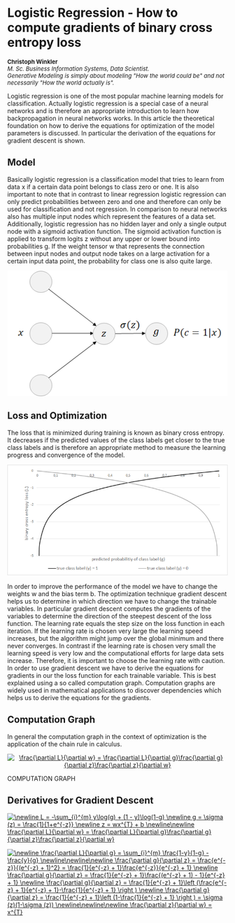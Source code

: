 <h1>Logistic Regression - How to compute gradients of binary cross entropy loss</h1>
<p align="left" style="font-size:13px;"><b>Christoph Winkler</b><br>
<i>M. Sc. Business Information Systems, Data Scientist.<br>
Generative Modeling is simply about modeling "How the world could be" and not necessarily "How the world actually is".</i></p>

Logistic regression is one of the most popular machine learning models for classification. Actually logistic regression is a special case of a neural networks and is therefore an appropriate introduction to learn how backpropagation in neural networks works. In this article the theoretical foundation on how to derive the equations for optimization of the model parameters is discussed. In particular the derivation of the equations for gradient descent is shown. 

<h2>Model</h2>
Basically logistic regression is a classification model that tries to learn from data x if a certain data point belongs to class zero or  one. It is also important to note that in contrast to linear regression logistic regression can only predict probabilities between zero and one and therefore can only be used for classification and not regression. In comparison to neural networks also has multiple input nodes which represent the features of a data set. Additionally, logistic regression has no hidden layer and only a single output node with a sigmoid activation function. The sigmoid activation function is applied to transform logits z without any upper or lower bound into probabilities g. If the weight tensor w that represents the connection between input nodes and output node takes on a large activation for a certain input data point, the probability for class one is also quite large.

<p align="center">
<img src="logistic_regression.png"></img>
</p>

<h2>Loss and Optimization</h2>
The loss that is minimized during training is known as binary cross entropy. It decreases if the predicted values of the class labels get closer to the true class labels and is therefore an appropriate method to measure the learning progress and convergence of the model.
<p align="center">
<img src="loss.png"></img>
</p>

In order to improve the performance of the model we have to change the weights w and the bias term b. The optimization technique gradient descent helps us to determine in which direction we have to change the trainable variables. In particular gradient descent computes the gradients of the variables to determine the direction of the steepest descent of the loss function. The learning rate equals the step size on the loss function in each iteration. If the learning rate is chosen very large the learning speed increases, but the algorithm might jump over the global minimum and there never converges. In contrast if the learning rate is chosen very small the learning speed is very low and the computational efforts for large data sets increase. Therefore, it is important to choose the learning rate with caution. In order to use gradient descent we have to derive the equations for gradients in our the loss function for each  trainable variable. This is best explained using a so called computation graph. Computation graphs are widely used in mathematical applications to discover dependencies which helps us to derive the equations for the gradients.

<h2>Computation Graph</h2>
In general the computation graph in the context of optimization is the application of the chain rule in calculus. 

<p align="center">
<a href="https://www.codecogs.com/eqnedit.php?latex=\dpi{120}&space;\frac{\partial&space;L}{\partial&space;w}&space;=&space;\frac{\partial&space;L}{\partial&space;g}\frac{\partial&space;g}{\partial&space;z}\frac{\partial&space;z}{\partial&space;w}" target="_blank"><img src="https://latex.codecogs.com/gif.latex?\dpi{120}&space;\frac{\partial&space;L}{\partial&space;w}&space;=&space;\frac{\partial&space;L}{\partial&space;g}\frac{\partial&space;g}{\partial&space;z}\frac{\partial&space;z}{\partial&space;w}" title="\frac{\partial L}{\partial w} = \frac{\partial L}{\partial g}\frac{\partial g}{\partial z}\frac{\partial z}{\partial w}" /></a>
</p>

COMPUTATION GRAPH

<h2>Derivatives for Gradient Descent</h2>

<a href="https://www.codecogs.com/eqnedit.php?latex=\dpi{120}&space;\newline&space;L&space;=&space;-\sum_{i}^{m}&space;y\log(g)&space;&plus;&space;(1&space;-&space;y)\log(1-g)&space;\newline&space;g&space;=&space;\sigma&space;(z)&space;=&space;\frac{1}{1&plus;e^{-z}}&space;\newline&space;z&space;=&space;wx^{T}&space;&plus;&space;b&space;\newline\newline&space;\frac{\partial&space;L}{\partial&space;w}&space;=&space;\frac{\partial&space;L}{\partial&space;g}\frac{\partial&space;g}{\partial&space;z}\frac{\partial&space;z}{\partial&space;w}" target="_blank"><img src="https://latex.codecogs.com/gif.latex?\dpi{120}&space;\newline&space;L&space;=&space;-\sum_{i}^{m}&space;y\log(g)&space;&plus;&space;(1&space;-&space;y)\log(1-g)&space;\newline&space;g&space;=&space;\sigma&space;(z)&space;=&space;\frac{1}{1&plus;e^{-z}}&space;\newline&space;z&space;=&space;wx^{T}&space;&plus;&space;b&space;\newline\newline&space;\frac{\partial&space;L}{\partial&space;w}&space;=&space;\frac{\partial&space;L}{\partial&space;g}\frac{\partial&space;g}{\partial&space;z}\frac{\partial&space;z}{\partial&space;w}" title="\newline L = -\sum_{i}^{m} y\log(g) + (1 - y)\log(1-g) \newline g = \sigma (z) = \frac{1}{1+e^{-z}} \newline z = wx^{T} + b \newline\newline \frac{\partial L}{\partial w} = \frac{\partial L}{\partial g}\frac{\partial g}{\partial z}\frac{\partial z}{\partial w}" /></a>

<a href="https://www.codecogs.com/eqnedit.php?latex=\dpi{120}&space;\newline&space;\frac{\partial&space;L}{\partial&space;g}&space;=&space;\sum_{i}^{m}&space;\frac{1-y}{1-g}&space;-&space;\frac{y}{g}&space;\newline\newline\newline&space;\frac{\partial&space;g}{\partial&space;z}&space;=&space;\frac{e^{-z}}{(e^{-z}&space;&plus;&space;1)^2}&space;=&space;\frac{1}{e^{-z}&space;&plus;&space;1}\frac{e^{-z}}{e^{-z}&space;&plus;&space;1}&space;\newline&space;\frac{\partial&space;g}{\partial&space;z}&space;=&space;\frac{1}{e^{-z}&space;&plus;&space;1}\frac{(e^{-z}&space;&plus;&space;1)&space;-&space;1}{e^{-z}&space;&plus;&space;1}&space;\newline&space;\frac{\partial&space;g}{\partial&space;z}&space;=&space;\frac{1}{e^{-z}&space;&plus;&space;1}\left&space;(\frac{e^{-z}&space;&plus;&space;1}{e^{-z}&space;&plus;&space;1}-\frac{1}{e^{-z}&space;&plus;&space;1}&space;\right&space;)&space;\newline&space;\frac{\partial&space;g}{\partial&space;z}&space;=&space;\frac{1}{e^{-z}&space;&plus;&space;1}\left&space;(1-\frac{1}{e^{-z}&space;&plus;&space;1}&space;\right&space;)&space;=&space;\sigma&space;(z)(1-\sigma&space;(z))&space;\newline\newline\newline&space;\frac{\partial&space;z}{\partial&space;w}&space;=&space;x^{T}" target="_blank"><img src="https://latex.codecogs.com/gif.latex?\dpi{120}&space;\newline&space;\frac{\partial&space;L}{\partial&space;g}&space;=&space;\sum_{i}^{m}&space;\frac{1-y}{1-g}&space;-&space;\frac{y}{g}&space;\newline\newline\newline&space;\frac{\partial&space;g}{\partial&space;z}&space;=&space;\frac{e^{-z}}{(e^{-z}&space;&plus;&space;1)^2}&space;=&space;\frac{1}{e^{-z}&space;&plus;&space;1}\frac{e^{-z}}{e^{-z}&space;&plus;&space;1}&space;\newline&space;\frac{\partial&space;g}{\partial&space;z}&space;=&space;\frac{1}{e^{-z}&space;&plus;&space;1}\frac{(e^{-z}&space;&plus;&space;1)&space;-&space;1}{e^{-z}&space;&plus;&space;1}&space;\newline&space;\frac{\partial&space;g}{\partial&space;z}&space;=&space;\frac{1}{e^{-z}&space;&plus;&space;1}\left&space;(\frac{e^{-z}&space;&plus;&space;1}{e^{-z}&space;&plus;&space;1}-\frac{1}{e^{-z}&space;&plus;&space;1}&space;\right&space;)&space;\newline&space;\frac{\partial&space;g}{\partial&space;z}&space;=&space;\frac{1}{e^{-z}&space;&plus;&space;1}\left&space;(1-\frac{1}{e^{-z}&space;&plus;&space;1}&space;\right&space;)&space;=&space;\sigma&space;(z)(1-\sigma&space;(z))&space;\newline\newline\newline&space;\frac{\partial&space;z}{\partial&space;w}&space;=&space;x^{T}" title="\newline \frac{\partial L}{\partial g} = \sum_{i}^{m} \frac{1-y}{1-g} - \frac{y}{g} \newline\newline\newline \frac{\partial g}{\partial z} = \frac{e^{-z}}{(e^{-z} + 1)^2} = \frac{1}{e^{-z} + 1}\frac{e^{-z}}{e^{-z} + 1} \newline \frac{\partial g}{\partial z} = \frac{1}{e^{-z} + 1}\frac{(e^{-z} + 1) - 1}{e^{-z} + 1} \newline \frac{\partial g}{\partial z} = \frac{1}{e^{-z} + 1}\left (\frac{e^{-z} + 1}{e^{-z} + 1}-\frac{1}{e^{-z} + 1} \right ) \newline \frac{\partial g}{\partial z} = \frac{1}{e^{-z} + 1}\left (1-\frac{1}{e^{-z} + 1} \right ) = \sigma (z)(1-\sigma (z)) \newline\newline\newline \frac{\partial z}{\partial w} = x^{T}" /></a>


